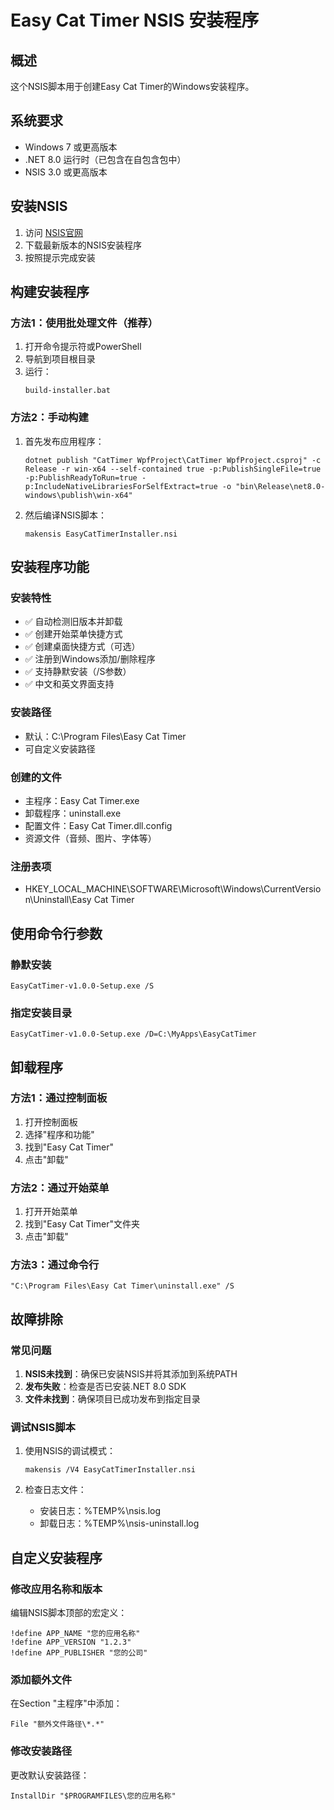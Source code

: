 # Easy Cat Timer NSIS 安装程序

## 概述
这个NSIS脚本用于创建Easy Cat Timer的Windows安装程序。

## 系统要求
- Windows 7 或更高版本
- .NET 8.0 运行时（已包含在自包含包中）
- NSIS 3.0 或更高版本

## 安装NSIS
1. 访问 [NSIS官网](https://nsis.sourceforge.io/Download)
2. 下载最新版本的NSIS安装程序
3. 按照提示完成安装

## 构建安装程序

### 方法1：使用批处理文件（推荐）
1. 打开命令提示符或PowerShell
2. 导航到项目根目录
3. 运行：
   ```
   build-installer.bat
   ```

### 方法2：手动构建
1. 首先发布应用程序：
   ```
   dotnet publish "CatTimer WpfProject\CatTimer WpfProject.csproj" -c Release -r win-x64 --self-contained true -p:PublishSingleFile=true -p:PublishReadyToRun=true -p:IncludeNativeLibrariesForSelfExtract=true -o "bin\Release\net8.0-windows\publish\win-x64"
   ```

2. 然后编译NSIS脚本：
   ```
   makensis EasyCatTimerInstaller.nsi
   ```

## 安装程序功能

### 安装特性
- ✅ 自动检测旧版本并卸载
- ✅ 创建开始菜单快捷方式
- ✅ 创建桌面快捷方式（可选）
- ✅ 注册到Windows添加/删除程序
- ✅ 支持静默安装（/S参数）
- ✅ 中文和英文界面支持

### 安装路径
- 默认：C:\Program Files\Easy Cat Timer
- 可自定义安装路径

### 创建的文件
- 主程序：Easy Cat Timer.exe
- 卸载程序：uninstall.exe
- 配置文件：Easy Cat Timer.dll.config
- 资源文件（音频、图片、字体等）

### 注册表项
- HKEY_LOCAL_MACHINE\SOFTWARE\Microsoft\Windows\CurrentVersion\Uninstall\Easy Cat Timer

## 使用命令行参数

### 静默安装
```
EasyCatTimer-v1.0.0-Setup.exe /S
```

### 指定安装目录
```
EasyCatTimer-v1.0.0-Setup.exe /D=C:\MyApps\EasyCatTimer
```

## 卸载程序

### 方法1：通过控制面板
1. 打开控制面板
2. 选择"程序和功能"
3. 找到"Easy Cat Timer"
4. 点击"卸载"

### 方法2：通过开始菜单
1. 打开开始菜单
2. 找到"Easy Cat Timer"文件夹
3. 点击"卸载"

### 方法3：通过命令行
```
"C:\Program Files\Easy Cat Timer\uninstall.exe" /S
```

## 故障排除

### 常见问题
1. **NSIS未找到**：确保已安装NSIS并将其添加到系统PATH
2. **发布失败**：检查是否已安装.NET 8.0 SDK
3. **文件未找到**：确保项目已成功发布到指定目录

### 调试NSIS脚本
1. 使用NSIS的调试模式：
   ```
   makensis /V4 EasyCatTimerInstaller.nsi
   ```

2. 检查日志文件：
   - 安装日志：%TEMP%\nsis.log
   - 卸载日志：%TEMP%\nsis-uninstall.log

## 自定义安装程序

### 修改应用名称和版本
编辑NSIS脚本顶部的宏定义：
```nsis
!define APP_NAME "您的应用名称"
!define APP_VERSION "1.2.3"
!define APP_PUBLISHER "您的公司"
```

### 添加额外文件
在Section "主程序"中添加：
```nsis
File "额外文件路径\*.*"
```

### 修改安装路径
更改默认安装路径：
```nsis
InstallDir "$PROGRAMFILES\您的应用名称"
```